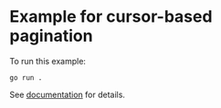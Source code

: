 # Example for cursor-based pagination

To run this example:

```shell
go run .
```

See [documentation](https://bun.uptrace.dev/postgres/cursor-pagination.html) for details.
